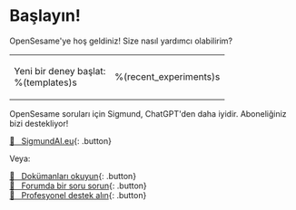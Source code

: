 # Başlayın!

OpenSesame'ye hoş geldiniz! Size nasıl yardımcı olabilirim?

<table><tr><td>

Yeni bir deney başlat:<br />
%(templates)s

</td><td>

%(recent_experiments)s

</td></tr></table>

OpenSesame soruları için Sigmund, ChatGPT'den daha iyidir. Aboneliğiniz bizi destekliyor!

[&#128150;&nbsp;&nbsp; SigmundAI.eu](https://sigmundai.eu){: .button}

Veya:

[&#x1F440;&nbsp;&nbsp; Dokümanları okuyun](http://osdoc.cogsci.nl){: .button}<br />
[&#x1F4AC;&nbsp;&nbsp; Forumda bir soru sorun](http://forum.cogsci.nl){: .button}<br />
[&#x1F9D0;&nbsp;&nbsp; Profesyonel destek alın](http://professional.cogsci.nl){: .button}<br />